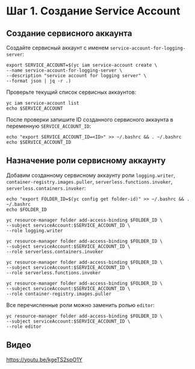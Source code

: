 # Шаг 1. Создание Service Account
## Создание сервисного аккаунта

Создайте сервисный аккаунт с именем `service-account-for-logging-server`:

    export SERVICE_ACCOUNT=$(yc iam service-account create \
    --name service-account-for-logging-server \
    --description "service account for logging server" \
    --format json | jq -r .)

Проверьте текущий список сервисных аккаунтов:

    yc iam service-account list
    echo $SERVICE_ACCOUNT

После проверки запишите ID созданного сервисного аккаунта в переменную `SERVICE_ACCOUNT_ID`:

    echo "export SERVICE_ACCOUNT_ID=<ID>" >> ~/.bashrc && . ~/.bashrc 
    echo $SERVICE_ACCOUNT_ID

## Назначение роли сервисному аккаунту

Добавим созданному сервисному аккаунту роли `logging.writer`, `container-registry.images.puller`, `serverless.functions.invoker`, `serverless.containers.invoker`:

    echo "export FOLDER_ID=$(yc config get folder-id)" >> ~/.bashrc && . ~/.bashrc
    echo $FOLDER_ID

    yc resource-manager folder add-access-binding $FOLDER_ID \
    --subject serviceAccount:$SERVICE_ACCOUNT_ID \
    --role logging.writer

    yc resource-manager folder add-access-binding $FOLDER_ID \
    --subject serviceAccount:$SERVICE_ACCOUNT_ID \
    --role serverless.containers.invoker

    yc resource-manager folder add-access-binding $FOLDER_ID \
    --subject serviceAccount:$SERVICE_ACCOUNT_ID \
    --role serverless.functions.invoker

    yc resource-manager folder add-access-binding $FOLDER_ID \
    --subject serviceAccount:$SERVICE_ACCOUNT_ID \
    --role container-registry.images.puller

Все перечисленные роли можно заменить ролью `editor`:

    yc resource-manager folder add-access-binding $FOLDER_ID \
    --subject serviceAccount:$SERVICE_ACCOUNT_ID \
    --role editor

## Видео

https://youtu.be/kgeTS2spO1Y